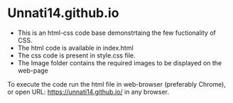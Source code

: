 # Unnati14.github.io

- This is an html-css code base demonstrtaing the few fuctionality of CSS.
- The html code is available in index.html
- The css code is present in style.css file.
- The Image folder contains the required images to be displayed on the web-page


To execute the code run the html file in web-browser (preferably Chrome), or open URL: https://unnati14.github.io/ in any browser.

